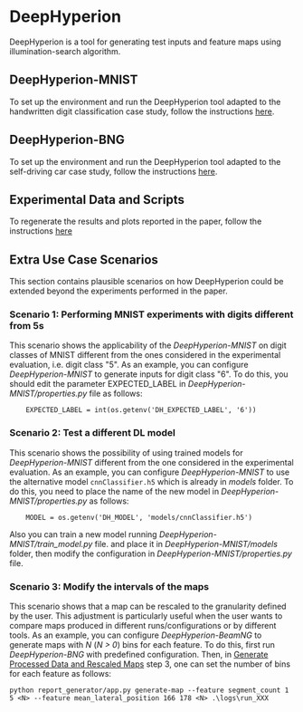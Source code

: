 # DeepHyperion

DeepHyperion is a tool for generating test inputs and feature maps using illumination-search algorithm.


## DeepHyperion-MNIST ##
To set up the environment and run the DeepHyperion tool adapted to the handwritten digit classification case study, follow the instructions [here](/DeepHyperion-MNIST/README.md).


## DeepHyperion-BNG ##
To set up the environment and run the DeepHyperion tool adapted to the self-driving car case study, follow the instructions [here](/DeepHyperion-BNG/README.md). 


## Experimental Data and Scripts ##
To regenerate the results and plots reported in the paper, follow the instructions [here](/experiments/README.md) 


## Extra Use Case Scenarios ##
This section contains plausible scenarios on how DeepHyperion could be extended beyond the experiments performed in the paper.

### Scenario 1: Performing MNIST experiments with digits different from 5s ###

This scenario shows the applicability of the _DeepHyperion-MNIST_ on digit classes of MNIST different from the ones considered in the experimental evaluation, i.e. digit class "5".
As an example, you can configure _DeepHyperion-MNIST_ to generate inputs for digit class "6".
To do this, you should edit the parameter EXPECTED_LABEL in _DeepHyperion-MNIST/properties.py_ file as follows:
```
    EXPECTED_LABEL = int(os.getenv('DH_EXPECTED_LABEL', '6'))

```

### Scenario 2: Test a different DL model ###

This scenario shows the possibility of using trained models for _DeepHyperion-MNIST_ different from the one considered in the experimental evaluation.
As an example, you can configure _DeepHyperion-MNIST_ to use the alternative model `cnnClassifier.h5` which is already in _models_ folder.
To do this, you need to place the name of the new model in _DeepHyperion-MNIST/properties.py_ as follows:
```
    MODEL = os.getenv('DH_MODEL', 'models/cnnClassifier.h5')
```
Also you can train a new model running _DeepHyperion-MNIST/train_model.py_ file.
and place it in _DeepHyperion-MNIST/models_ folder, then modify the configuration in _DeepHyperion-MNIST/properties.py_ file.


### Scenario 3: Modify the intervals of the maps ###

This scenario shows that a map can be rescaled to the granularity defined by the user. This adjustment is particularly useful when the user wants to compare maps produced in different runs/configurations or by different tools.
As an example, you can configure _DeepHyperion-BeamNG_ to generate maps with _N_ (_N > 0_) bins for each feature. 
To do this, first run _DeepHyperion-BNG_ with predefined configuration. Then, in [Generate Processed Data and Rescaled Maps](/DeepHyperion-BNG/report_generator) step 3, one can set the number of bins for each feature as follows:
```
python report_generator/app.py generate-map --feature segment_count 1 5 <N> --feature mean_lateral_position 166 178 <N> .\logs\run_XXX
```

